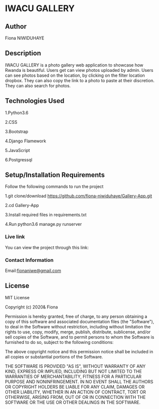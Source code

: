 # IWACU GALLERY

## Author

Fiona NIWIDUHAYE
## Description

IWACU GALLERY is a photo gallery web application to showcase how Rwanda is beautiful. Users get can view photos uploaded by admin. Users can see photos based on the location, by clicking on the filter location dropbox. They can also copy the link to a photo to paste at their discretion. They can also search for photos.

## Technologies Used

1.Python3.6

2.CSS

3.Bootstrap

4.Django Flamework

5.JavaScript

6.Postgressql

## Setup/Installation Requirements
Follow the following commands to run the project

1.git clone/download https://github.com/fiona-niwiduhaye/Gallery-App.git

2.cd Gallery-App

3.Install required files in requirements.txt

4.Run python3.6 manage.py runserver

### Live link

You can view the project through this link:

### Contact Information

Email:fionaniwe@gmail.com

## License

MIT License

Copyright (c) 2020& Fiona

Permission is hereby granted, free of charge, to any person obtaining a copy of this software and associated documentation files (the "Software"), to deal in the Software without restriction, including without limitation the rights to use, copy, modify, merge, publish, distribute, sublicense, and/or sell copies of the Software, and to permit persons to whom the Software is furnished to do so, subject to the following conditions:

The above copyright notice and this permission notice shall be included in all copies or substantial portions of the Software.

THE SOFTWARE IS PROVIDED "AS IS", WITHOUT WARRANTY OF ANY KIND, EXPRESS OR IMPLIED, INCLUDING BUT NOT LIMITED TO THE WARRANTIES OF MERCHANTABILITY, FITNESS FOR A PARTICULAR PURPOSE AND NONINFRINGEMENT. IN NO EVENT SHALL THE AUTHORS OR COPYRIGHT HOLDERS BE LIABLE FOR ANY CLAIM, DAMAGES OR OTHER LIABILITY, WHETHER IN AN ACTION OF CONTRACT, TORT OR OTHERWISE, ARISING FROM, OUT OF OR IN CONNECTION WITH THE SOFTWARE OR THE USE OR OTHER DEALINGS IN THE SOFTWARE.
